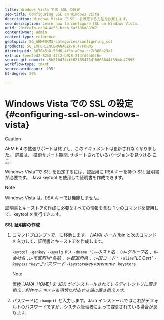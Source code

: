 ```yaml
---
title: Windows Vista での SSL の設定
seo-title: Configuring SSL on Windows Vista
description: Windows Vista で SSL を設定する方法を説明します。
seo-description: Learn how to configure SSL on Windows Vista.
uuid: 20bfcefb-ec84-4c55-bceb-6af106d883d7
contentOwner: admin
content-type: reference
geptopics: SG_AEMFORMS/categories/configuring_ssl
products: SG_EXPERIENCEMANAGER/6.4/FORMS
discoiquuid: 667645a0-53d0-4f9b-a0ba-cc7e366a23a1
exl-id: 8eee2ed2-8263-47f2-b928-214fd9ab5f6e
source-git-commit: c5b816d74c6f02f85476d16868844f39b4c47996
workflow-type: tm+mt
source-wordcount: '195'
ht-degree: 20%

---
```


# Windows Vista での SSL の設定 {#configuring-ssl-on-windows-vista}

>[!CAUTION]
>
>AEM 6.4 の拡張サポートは終了し、このドキュメントは更新されなくなりました。 詳細は、 [技術サポート期間](https://helpx.adobe.com/jp/support/programs/eol-matrix.html). サポートされているバージョンを見つける [ここ](https://experienceleague.adobe.com/docs/?lang=ja).

Windows Vista™で SSL を設定するには、認証用に RSA キーを持つ SSL 証明書が必要です。 Java keytool を使用して証明書を作成できます。

>[!NOTE]
>
>Windows Vista は、DSA キーでは機能しません。

証明書とキーストアの作成に必要なすべての情報を含む 1 つのコマンドを使用して、keytool を実行できます。

**SSL 証明書の作成**

1. コマンドプロンプトで、に移動します。 *[JAVA ホーム]*/bin と次のコマンドを入力して、証明書とキーストアを作成します。

   `keytool -genkey -keyalg RSA -dname "CN=`*ホスト名* `, OU=`*グループ名* `, O=`*会社名* `,L=`*市区町村******名前* `, S=`*都道府県* `, C=`*国コード* `" -alias`*&quot;LC Cert&quot;* `-keypass` `*key*`*_**パスワード* `-keystore`*keystorename* `.keystore`

   >[!NOTE]
   >
   >置換 *[JAVA_HOME] を JDK がインストールされているディレクトリに置き換え、斜体のテキストを環境に対応する値に置き換えます。*

1. パスワードに `changeit` と入力します。Java インストールではこれがデフォルトのパスワードですが、システム管理者によって変更されている場合があります。
